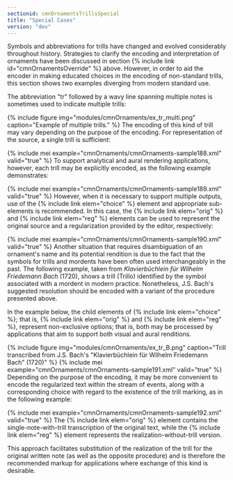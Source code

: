 ```yaml
---
sectionid: cmnOrnamentsTrillsSpecial
title: "Special Cases"
version: "dev"
---
```


Symbols and abbreviations for trills have changed and evolved considerably throughout
history. Strategies to clarify the encoding and interpretation of ornaments have been
discussed in section {% include link id="cmnOrnamentsOverride" %} above. However, in order to aid
the encoder in making educated choices in the encoding of non-standard trills, this
section
shows two examples diverging from modern standard use.

The abbreviation "tr" followed by a wavy line spanning multiple notes is sometimes
used to
indicate multiple trills:


{% include figure img="modules/cmnOrnaments/ex_tr_multi.png" caption="Example of multiple trills." %}
The encoding of this kind of trill may vary depending on the purpose of the encoding.
For
representation of the source, a single trill is sufficient:

{% include mei example="cmnOrnaments/cmnOrnaments-sample188.xml" valid="true" %}
To support analytical and aural rendering applications, however, each trill may be
explicitly encoded, as the following example demonstrates:

{% include mei example="cmnOrnaments/cmnOrnaments-sample189.xml" valid="true" %}
However, when it is necessary to support multiple outputs, use of the {% include link elem="choice" %} element and appropriate sub-elements is recommended. In this case, the {% include link elem="orig" %} and {% include link elem="reg" %} elements can be used to represent the
original source and a regularization provided by the editor, respectively:

{% include mei example="cmnOrnaments/cmnOrnaments-sample190.xml" valid="true" %}
Another situation that requires disambiguation of an ornament's name and its potential
rendition is due to the fact that the symbols for trills and mordents have been often
used
interchangeably in the past. The following example, taken from *Klavierbüchlein für
Wilhelm Friedemann Bach* (1720), shows a trill (<span class="q">Trillo</span>) identified by the
symbol associated with a mordent in modern practice. Nonetheless, J.S. Bach's suggested
resolution should be encoded with a variant of the procedure presented above.

In the example below, the child elements of {% include link elem="choice" %}; that is, {% include link elem="orig" %} and {% include link elem="reg" %}, represent non-exclusive options;
that is, both may be processed by applications that aim to support both visual and
aural
renditions.


{% include figure img="modules/cmnOrnaments/ex_tr_B.png" caption="Trill transcribed from J.S. Bach's \"Klavierbüchlein für Wilhelm Friedemann
Bach\" (1720)" %}
{% include mei example="cmnOrnaments/cmnOrnaments-sample191.xml" valid="true" %}
Depending on the purpose of the encoding, it may be more convenient to encode the
regularized text within the stream of events, along with a corresponding choice with
regard
to the existence of the trill marking, as in the following example:

{% include mei example="cmnOrnaments/cmnOrnaments-sample192.xml" valid="true" %}
The {% include link elem="orig" %} element contains the single-note-with-trill transcription of
the original text, while the {% include link elem="reg" %} element represents the
realization-without-trill version.

This approach facilitates substitution of the realization of the trill for the original
written note (as well as the opposite procedure) and is therefore the recommended
markup for
applications where exchange of this kind is desirable.

